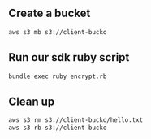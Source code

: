 ## Create a bucket
```sh
aws s3 mb s3://client-bucko
```
## Run our sdk ruby script 
```sh
bundle exec ruby encrypt.rb
```
## Clean up
```sh
aws s3 rm s3://client-bucko/hello.txt
aws s3 rb s3://client-bucko
```